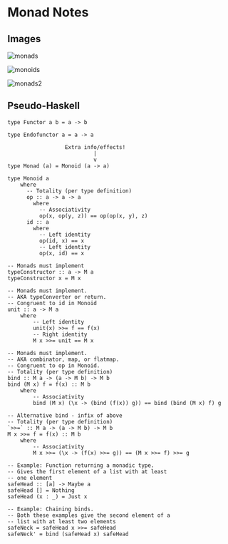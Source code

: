 # Monad Notes

## Images

![monads](https://github.com/user-attachments/assets/4916a6de-ccd0-4d90-be88-67ab30a455c7)

![monoids](https://github.com/user-attachments/assets/9ba8ec53-e9f7-4800-b96c-3d78dfa0b802)

![monads2](https://github.com/user-attachments/assets/88eebf89-4cf7-4e26-8e4e-00d954307f24)

## Pseudo-Haskell

    type Functor a b = a -> b

    type Endofunctor a = a -> a

                      Extra info/effects!
                               |
                               v  
    type Monad (a) = Monoid (a -> a)

    type Monoid a
        where
          -- Totality (per type definition)
          op :: a -> a -> a
            where
              -- Associativity
              op(x, op(y, z)) == op(op(x, y), z)
          id :: a
            where
              -- Left identity
              op(id, x) == x
              -- Left identity
              op(x, id) == x

    -- Monads must implement
    typeConstructor :: a -> M a
    typeConstructor x = M x

    -- Monads must implement.
    -- AKA typeConverter or return.
    -- Congruent to id in Monoid
    unit :: a -> M a
        where
            -- Left identity
            unit(x) >>= f == f(x)
            -- Right identity
            M x >>= unit == M x

    -- Monads must implement.
    -- AKA combinator, map, or flatmap.
    -- Congruent to op in Monoid.
    -- Totality (per type definition)   
    bind :: M a -> (a -> M b) -> M b
    bind (M x) f = f(x) :: M b
        where
            -- Associativity
            bind (M x) (\x -> (bind (f(x)) g)) == bind (bind (M x) f) g

    -- Alternative bind - infix of above
    -- Totality (per type definition)   
    `>>=` :: M a -> (a -> M b) -> M b
    M x >>= f = f(x) :: M b
        where
            -- Associativity
            M x >>= (\x -> (f(x) >>= g)) == (M x >>= f) >>= g
            
    -- Example: Function returning a monadic type.
    -- Gives the first element of a list with at least
    -- one element
    safeHead :: [a] -> Maybe a
    safeHead [] = Nothing
    safeHead (x : _) = Just x

    -- Example: Chaining binds.
    -- Both these examples give the second element of a 
    -- list with at least two elements
    safeNeck = safeHead x >>= safeHead
    safeNeck' = bind (safeHead x) safeHead
